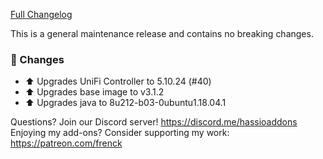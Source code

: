 [Full Changelog][changelog]

This is a general maintenance release and contains no breaking changes.

### :hammer: Changes

- :arrow_up: Upgrades UniFi Controller to 5.10.24 (#40)
- :arrow_up: Upgrades base image to v3.1.2
- :arrow_up: Upgrades java to 8u212-b03-0ubuntu1.18.04.1

[changelog]: https://github.com/hassio-addons/addon-unifi/compare/v0.9.2...v0.9.3

Questions? Join our Discord server! https://discord.me/hassioaddons
Enjoying my add-ons? Consider supporting my work: https://patreon.com/frenck